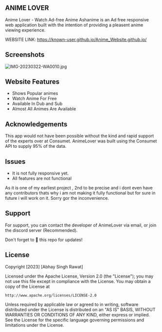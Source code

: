   ## ANIME LOVER

Anime Lover - Watch Ad-free Anime
Ashanime is an Ad free responsive web application built with the intention of providing a pleasent anime viewing experience.

WEBSITE LINK: https://known-user.github.io/Anime_Website.github.io/




## Screenshots



![IMG-20230322-WA0010.jpg](https://user-images.githubusercontent.com/128237946/227094318-af095980-1b38-4bd2-af24-bb223e3ebde8.jpg)

## Website Features

- Shows Popular animes
- Watch Anime For Free
- Available In Dub and Sub
- Almost All Animes Are Available

## Acknowledgements

This app would not have been possible without the kind and rapid support of the experts over at Consumet. AnimeLover was built using the Consumet API to supply 95% of the data.


## Issues

- It is not fully responsive yet.
- All features are not functional

As it is one of my earliest project , 2nd to be precise and i dont even have any contributors thats why i am not making it fully functional but for sure in future i will work on it.
Sorry gor the inconvenience.  


## Support

For support, you can contact the developer of AnimeLover via email, or join the discord server (Recommended).

Don't forget to 🌟 this repo for updates!
## License

Copyright [2023] [Abhay Singh Rawat]

Licensed under the Apache License, Version 2.0 (the "License");
you may not use this file except in compliance with the License.
You may obtain a copy of the License at

    http://www.apache.org/licenses/LICENSE-2.0

Unless required by applicable law or agreed to in writing, software
distributed under the License is distributed on an "AS IS" BASIS,
WITHOUT WARRANTIES OR CONDITIONS OF ANY KIND, either express or implied.
See the License for the specific language governing permissions and
limitations under the License.
